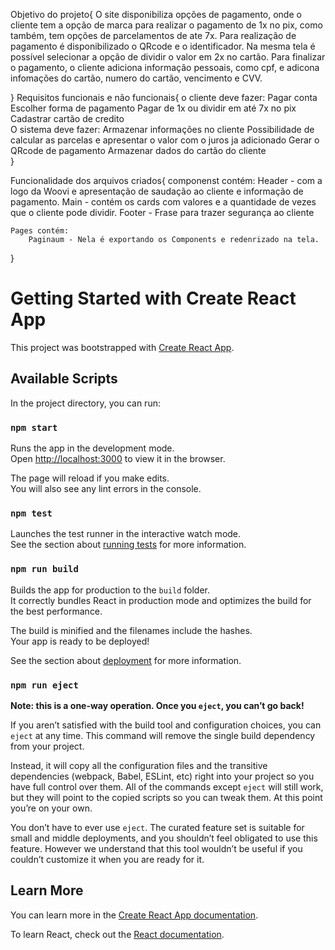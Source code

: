 Objetivo do projeto{
    O site disponibiliza opções de pagamento, onde o cliente tem a opção de marca para realizar o pagamento de 1x no pix, como também, tem opções de parcelamentos de ate 7x.
    Para realização de pagamento é disponibilizado o QRcode e o identificador. Na mesma tela é possível selecionar a opção de dividir o valor em 2x no cartão.
    Para finalizar o pagamento, o cliente adiciona informação pessoais, como cpf, e adicona infomações do cartão, numero do cartão, vencimento e CVV.

}
Requisitos funcionais e não funcionais{
    o cliente deve fazer:
        Pagar conta
        Escolher forma de pagamento
        Pagar de 1x ou dividir em até 7x no pix
        Cadastrar cartão de credito   
    O sistema deve fazer:
        Armazenar informações no cliente
        Possibilidade de calcular as parcelas e apresentar o valor com o juros ja adicionado
        Gerar o QRcode de pagamento
        Armazenar dados do cartão do cliente     
}

Funcionalidade dos arquivos criados{
    componenst contém:
        Header - com a logo da Woovi e apresentação de saudação ao cliente e informação de pagamento.
        Main - contém os cards com valores e a quantidade de vezes que o cliente pode dividir.
        Footer - Frase para trazer segurança ao cliente

    Pages contém:
        Paginaum - Nela é exportando os Components e redenrizado na tela.
}








# Getting Started with Create React App

This project was bootstrapped with [Create React App](https://github.com/facebook/create-react-app).

## Available Scripts

In the project directory, you can run:

### `npm start`

Runs the app in the development mode.\
Open [http://localhost:3000](http://localhost:3000) to view it in the browser.

The page will reload if you make edits.\
You will also see any lint errors in the console.

### `npm test`

Launches the test runner in the interactive watch mode.\
See the section about [running tests](https://facebook.github.io/create-react-app/docs/running-tests) for more information.

### `npm run build`

Builds the app for production to the `build` folder.\
It correctly bundles React in production mode and optimizes the build for the best performance.

The build is minified and the filenames include the hashes.\
Your app is ready to be deployed!

See the section about [deployment](https://facebook.github.io/create-react-app/docs/deployment) for more information.

### `npm run eject`

**Note: this is a one-way operation. Once you `eject`, you can’t go back!**

If you aren’t satisfied with the build tool and configuration choices, you can `eject` at any time. This command will remove the single build dependency from your project.

Instead, it will copy all the configuration files and the transitive dependencies (webpack, Babel, ESLint, etc) right into your project so you have full control over them. All of the commands except `eject` will still work, but they will point to the copied scripts so you can tweak them. At this point you’re on your own.

You don’t have to ever use `eject`. The curated feature set is suitable for small and middle deployments, and you shouldn’t feel obligated to use this feature. However we understand that this tool wouldn’t be useful if you couldn’t customize it when you are ready for it.

## Learn More

You can learn more in the [Create React App documentation](https://facebook.github.io/create-react-app/docs/getting-started).

To learn React, check out the [React documentation](https://reactjs.org/).
